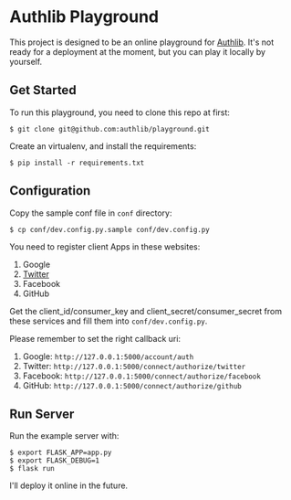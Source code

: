 # Authlib Playground

This project is designed to be an online playground for
[Authlib](https://authlib.org). It's not ready for a deployment at the
moment, but you can play it locally by yourself.


## Get Started

To run this playground, you need to clone this repo at first:

    $ git clone git@github.com:authlib/playground.git

Create an virtualenv, and install the requirements:

    $ pip install -r requirements.txt

## Configuration

Copy the sample conf file in `conf` directory:

    $ cp conf/dev.config.py.sample conf/dev.config.py

You need to register client Apps in these websites:

1. Google
2. [Twitter](https://apps.twitter.com/)
3. Facebook
4. GitHub

Get the client_id/consumer_key and client_secret/consumer_secret from these
services and fill them into `conf/dev.config.py`.

Please remember to set the right callback uri:

1. Google: `http://127.0.0.1:5000/account/auth`
2. Twitter: `http://127.0.0.1:5000/connect/authorize/twitter`
3. Facebook: `http://127.0.0.1:5000/connect/authorize/facebook`
4. GitHub: `http://127.0.0.1:5000/connect/authorize/github`

## Run Server

Run the example server with:

    $ export FLASK_APP=app.py
    $ export FLASK_DEBUG=1
    $ flask run

I'll deploy it online in the future.

